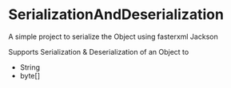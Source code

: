 # SerializationAndDeserialization

<p>A simple project to serialize the Object using fasterxml Jackson </p>
<p>Supports Serialization & Deserialization of an Object to 
  <ul>
    <li>String</li>
    <li>byte[]</li>
    
</p>

